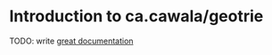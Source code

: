 # Introduction to ca.cawala/geotrie

TODO: write [great documentation](http://jacobian.org/writing/what-to-write/)
